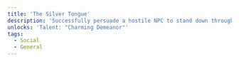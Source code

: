 ```yaml
---
title: 'The Silver Tongue'
description: 'Successfully persuade a hostile NPC to stand down through diplomacy alone.'
unlocks: 'Talent: "Charming Demeanor"'
tags:
  - Social
  - General
---
```

